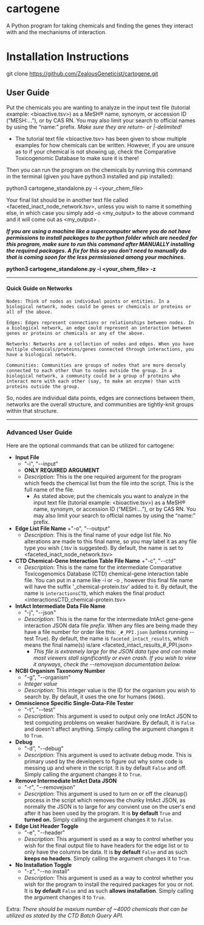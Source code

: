 # cartogene
A Python program for taking chemicals and finding the genes they interact with and the mechanisms of interaction.

# Installation Instructions
git clone https://github.com/ZealousGeneticist/cartogene.git

## User Guide
Put the chemicals you are wanting to analyze in the input text file (tutorial example: <bioactive.tsv>) as a MeSH® name, synonym, or accession ID (“MESH:…”), or by CAS RN. You may also limit your search to official names by using the “name:” prefix. *Make sure they are return- or |-delimited!*
+ The tutorial text file <bioactive.tsv> has been given to show multiple examples for how chemicals can be written. However, if you are unsure as to if your chemical is not showing up, check the Comparative Toxicogenomic Database to make sure it is there!

Then you can run the program on the chemicals by running this command in the terminal (given you have python3 installed and pip installed):

python3 cartogene_standalone.py -i <your_chem_file>

Your final list should be in another text file called <faceted_inact_node_network.tsv>, unless you wish to name it something else, in which case you simply add -o <my_output> to the above command and it will come out as <my_output> .

***If you are using a machine like a supercomputer where you do not have permissions to install packages to the python folder which are needed for this program, make sure to run this command after MANUALLY installing the required packages. A fix for this so you don't need to manually do that is coming soon for the less permissioned among your machines.***

**python3 cartogene_standalone.py -i <your_chem_file> -z**

------


#### Quick Guide on Networks
    Nodes: Think of nodes as individual points or entities. In a biological network, nodes could be genes or chemicals or proteins or all of the above.

    Edges: Edges represent connections or relationships between nodes. In a biological network, an edge could represent an interaction between genes or proteins or chemicals or any of the above.

    Networks: Networks are a collection of nodes and edges. When you have multiple chemicals/proteins/genes connected through interactions, you have a biological network.

    Communities: Communities are groups of nodes that are more densely connected to each other than to nodes outside the group. In a biological network, a community could be a group of proteins who interact more with each other (say, to make an enzyme) than with proteins outside the group.
So, nodes are individual data points, edges are connections between them, networks are the overall structure, and communities are tightly-knit groups within that structure.

------

### Advanced User Guide
Here are the optional commands that can be utilized for cartogene: 
+ **Input File**
    + "-i", "--input"
    + **ONLY REQUIRED ARGUMENT**
    + *Description*: This is the one required argument for the program which feeds the chemical list from the file into the script. This is the full name of the file.
        + As stated above; put the chemicals you want to analyze in the input text file (tutorial example: <bioactive.tsv>) as a MeSH® name, synonym, or accession ID (“MESH:…”), or by CAS RN. You may also limit your search to official names by using the “name:” prefix.
+ **Edge List File Name**
    +"-o", "--output"
    + *Description*: This is the final name of your edge list file. No alterations are made to this final name, so you may label it as any file type you wish (.tsv is suggested). By default, the name is set to <faceted_inact_node_network.tsv>
+ **CTD Chemical-Gene Interaction Table File Name**
    +"-c", "--ctd"
    + *Description*: This is the name for the intermediate Comparative Toxicogenomics Database (CTD) chemical-gene interaction table file. You can put in a name like -i or -o , however this final file name will have the suffix '_chemical-protein.tsv' added to it. By default, the name is `interactionsCTD`, which makes the final product <interactionsCTD_chemical-protein.tsv>
+ **IntAct Intermediate Data File Name**
    + "-j", "--json"
    + *Description*: This is the name for the intermediate IntAct gene-gene interaction JSON data file *prefix*. When any files are being made they have a file number for order like this: `_#_PPI.json` (unless running --test True). By default, the name is `faceted_intact_results`, which means the final name(s) is/are <faceted_intact_results_#_PPI.json>
        + *This file is extremely large for the JSON data type and can make most viewers stall significantly or even crash. If you wish to view it anyways, check the --removejson documentation below.* 
+ **NCBI Organism Taxonomy Number**
    + "-g", "--organism"
    + *Integer value*
    + *Description*: This integer value is the ID for the organism you wish to search by. By default, it uses the one for humans (`9606`).
+ **Omniscience Specific Single-Data-File Tester**
    + "-t", "--test"
    + *Description*: This argument is used to output only one IntAct JSON to test computing problems on weaker hardware. By default, it is `False` and doesn't affect anything. Simply calling the argument changes it to `True`.
+ **Debug**
    + "-d", "--debug"
    + *Description*: This argument is used to activate debug mode. This is primary used by the developers to figure out why some code is messing up and where in the script. It is by default `False` and off. Simply calling the argument changes it to `True`.
+ **Remove Intermediate IntAct Data JSON**
    + "-r", "--removejson"
    + *Description*: This argument is used to turn on or off the cleanup() process in the script which removes the chunky IntAct JSON, as normally the JSON is to large for any convient use on the user's end after it has been used by the program. It is **by default** `True` and **turned on.** Simply calling the argument changes it to `False`.
+ **Edge List Header Toggle**
    + "-e", "--header"
    + *Description*: This argument is used as a way to control whether you wish for the final output file to have headers for the edge list or to only have the columns be data. It is **by default** `False` and as such **keeps no headers**. Simply calling the argument changes it to `True`.
+ **No Installation Toggle**
    + "-z", "--no install"
    + *Description*: This argument is used as a way to control whether you wish for the program to install the required packages for you or not. It is **by default** `False` and as such **allows installation**. Simply calling the argument changes it to `True`.

Extra:
*There should be maxium number of ~4000 chemicals that can be utilized as stated by the CTD Batch Query API.*
